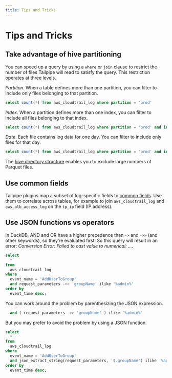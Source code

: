 ```yaml
---
title: Tips and Tricks
---
```


# Tips and Tricks

## Take advantage of hive partitioning

You can speed up a query by using a `where` or `join` clause to restrict the number of files Tailpipe will read to satisfy the query. This restriction operates at three levels.

*Partition*. When a table defines more than one partition, you can filter to include only files belonging to that partition.

```sql
select count(*) from aws_cloudtrail_log where partition = 'prod'
```

*Index*. When a partition defines more than one index, you can filter to include  all files belonging to that index.

```sql
select count(*) from aws_cloudtrail_log where partition = 'prod' and index = 123456789
```

*Date*. Each file contains log data for one day. You can filter to include only files for that day.

```sql
select count(*) from aws_cloudtrail_log where partition = 'prod' and index = 123456789 and tp_date = '2024-12-01'
```

The [hive directory structure](/docs/manage/hive) enables you to exclude large numbers of Parquet files.

## Use common fields

Tailpipe plugins map a subset of log-specific fields to [common fields](/docs/manage/table#common-fields). Use them to correlate across tables, for example to join `aws_cloudtrail_log` and `aws_alb_access_log` on the `tp_ip` field (IP address).

## Use JSON functions vs operators

In DuckDB, AND and OR have a higher precedence than `->` and `->>` (and other keywords), so they’re evaluated first.
So this query will result in an error: *Conversion Error: Failed to cast value to numerical: …*.

```sql
select
  *
from
  aws_cloudtrail_log
where
  event_name = 'AddUserToGroup'
  and request_parameters ->> 'groupName' ilike '%admin%'
order by
  event_time desc;
```

You can work around the problem by parenthesizing the JSON expression.

```sql
  and ( request_parameters ->> 'groupName' ) ilike '%admin%'
```

But you may prefer to avoid the problem by using a JSON function.

```sql
select
  *
from
  aws_cloudtrail_log
where
  event_name = 'AddUserToGroup'
  and json_extract_string(request_parameters, '$.groupName') ilike '%admin%'
order by
  event_time desc;
```




